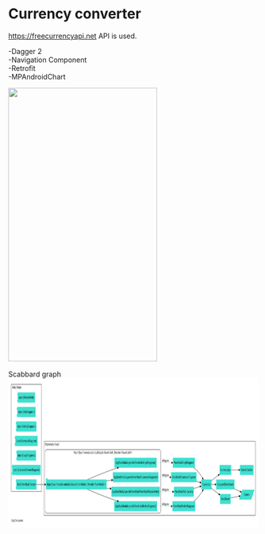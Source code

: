 # Currency converter

https://freecurrencyapi.net API is used.

-Dagger 2\
-Navigation Component\
-Retrofit\
-MPAndroidChart

<img src="https://github.com/mironoff2007/Currency_converter/blob/master/currency_converter.gif" width="300" height="550"/>

Scabbard graph
<img src="https://github.com/mironoff2007/Currency_converter/blob/master/ru.mironov.currencyconverter.di.AppComponent.svg" width="1500" height="300"/>

